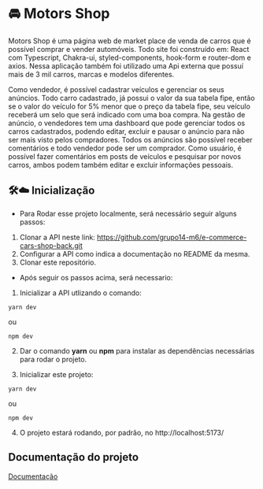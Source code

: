 # :oncoming_automobile: Motors Shop

Motors Shop é uma página web de market place de venda de carros que é possível comprar e vender 
automóveis. Todo site foi construído em: React com Typescript, Chakra-ui, styled-components, hook-form e router-dom e axios. 
Nessa aplicação também foi utilizado uma Api externa que possuí mais de 3 mil carros, marcas e modelos diferentes. 

Como vendedor, é possível cadastrar veículos e gerenciar os seus anúncios. Todo carro cadastrado, já possui o valor 
da sua tabela fipe, então se o valor do veículo for 5% menor que o preço da tabela fipe, seu veículo receberá um selo 
que será indicado com uma boa compra. Na gestão de anúncio, o vendedores tem uma dashboard que pode gerenciar todos os carros 
cadastrados, podendo editar, excluir e pausar o anúncio para não ser mais visto pelos compradores. Todos os anúncios são possível receber
comentários e todo vendedor pode ser um comprador. Como usuário, é possível fazer comentários em posts de veículos e pesquisar por novos carros, ambos podem também editar e excluir informações pessoais.

## 🛠️:cloud: Inicialização

* Para Rodar esse projeto localmente, será necessário seguir alguns passos:

1. Clonar a API neste link: https://github.com/grupo14-m6/e-commerce-cars-shop-back.git
2. Configurar a API como indica a documentação no README da mesma.
3. Clonar este repositório.

* Após seguir os passos acima, será necessario:

1. Inicializar a API utlizando o comando:

````
yarn dev
````

ou

````
npm dev
````

2. Dar o comando **yarn** ou **npm** para instalar as dependências necessárias para rodar o projeto.

3. Inicializar este projeto: 

````
yarn dev
````

ou

````
npm dev
````

4. O projeto estará rodando, por padrão, no http://localhost:5173/


## Documentação do projeto

[Documentação](https://github.com/MatheusMoura-M/e-commerce-cars-shop-back)
